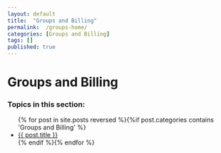 ```yaml
---
layout: default
title:  "Groups and Billing"
permalink:  /groups-home/
categories: [Groups and Billing]
tags: []
published: true
---
```


<div data-type="part" class="hsecpart" data-hederis-type="hsecpart" id="groups-home" data-pi-attrs="id: groups-home" role="doc-part" data-author-name=" " data-book-title=" " title="Groups and Billing"><h1 data-hederis-type="hblkchaptitle" class="hblkchaptitle" id="p6foaQYnf">Groups and Billing</h1><h3>Topics in this section:</h3><ul class="">{% for post in site.posts reversed %}{%if post.categories contains 'Groups and Billing' %}<li class=""><a class="" href="{{ post.url }}">{{ post.title }}</a></li>{% endif %}{% endfor %}</ul></div>